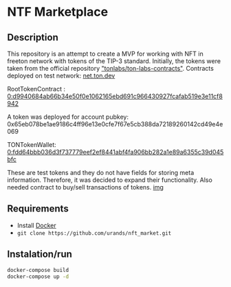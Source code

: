 # NTF Marketplace 

## Description
This repository is an attempt to create a MVP for working with NFT in freeton network with tokens of the TIP-3 standard. Initially, the tokens were taken from the official repository ["tonlabs/ton-labs-contracts"](https://github.com/tonlabs/ton-labs-contracts/tree/master/cpp/tokens-nonfungible).
Contracts deployed on test network: [net.ton.dev](net.ton.dev)

RootTokenContract : [0:d9940684ab66b34e50f0e1062165ebd691c966430927fcafab519e3e11cf8942](https://net.ton.live/accounts/accountDetails?id=0%3Ad9940684ab66b34e50f0e1062165ebd691c966430927fcafab519e3e11cf8942)

A token was deployed for account pubkey: 0x65eb078be1ae9186c4ff96e13e0cfe7f67e5cb388da72189260142cd49e4e069

TONTokenWallet: [0:fdd64bbb036d3f737779eef2ef8441abf4fa906bb282a1e89a6355c39d045bfc](https://net.ton.live/accounts/accountDetails?id=0%3Afdd64bbb036d3f737779eef2ef8441abf4fa906bb282a1e89a6355c39d045bfc)

These are test tokens and they do not have fields for storing meta information. Therefore, it was decided to expand their functionality. Also needed contract   to buy/sell transactions of tokens.
[img](./docs/token.png)



## Requirements

- Install [Docker](https://www.docker.com/products/docker-desktop)
- `git clone https://github.com/urands/nft_market.git`

## Instalation/run

```bash
docker-compose build
docker-compose up -d
```
